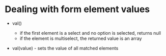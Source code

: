 # Dealing with form element values

- val()
  - if the first element is a select and no option is selected, returns null
  - if the element is multiselect, the returned value is an array

- val(value) - sets the value of all matched elements

